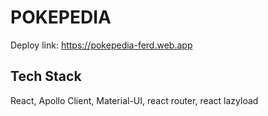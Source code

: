 # POKEPEDIA

Deploy link: https://pokepedia-ferd.web.app

## Tech Stack

React, Apollo Client, Material-UI, react router, react lazyload
